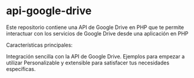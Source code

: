 # api-google-drive
Este repositorio contiene una API de Google Drive en PHP que te permite interactuar con los servicios de Google Drive desde una aplicación en PHP

Características principales:

Integración sencilla con la API de Google Drive.
Ejemplos para empezar a utilizar
Personalizable y extensible para satisfacer tus necesidades específicas.
